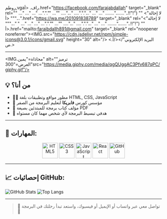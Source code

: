 روطم,vgaراف.
 <أ.href="https://facebook.com/farajabdallah" target="_blank" rel="لا إحالة"> "" ("!"!!.."......."....... "... "... "...".".".... "...".... ""... ""."."... "... "... "... " "..."""
 <أ.href="https://wa.me/201091838789" target="_blank" rel="لا إحالة"> "" ("!"!!.."......."....... "... "... "...".".".... "...".... ""... ""."."... "... "... "... " "..."""
 <أ.href="mailto:farajbdallh891@gmail.com" target="_blank" rel="noopener noreferrer"><IMG.src="https://cdn.jsdelivr.net/npm/simple-icons@3.0.1/icons/gmail.svg" height="30" alt="البريد الإلكتروني"/></أ.> 
</ص.>

---

<IMG.محاذاة="يمين" alt="ترميز" العرض="300"src="https://media.giphy.com/media/qgQUggAC3Pfv687qPC/giphy.gif"/>

##  💡 من أنا؟
-   👨‍💻 مطور مواقع وتطبيقات بلغة HTML, CSS, JavaScript    
- 🧠 مؤسس كورس **فابريكا** لتعليم البرمجة من الصفر  
- 📘 مؤلف كتاب برمجة للمبتدئين بصيغة PDF  
- 🎯 هدفي تبسيط البرمجة لأي شخص مهما كان مستواه  

---

## 🔧 المهارات:
<p align="center">
  <img src="https://www.vectorlogo.zone/logos/html5/html5-icon.svg" width="50" alt="HTML5" />
  <img src="https://www.vectorlogo.zone/logos/w3_css/w3_css-icon.svg" width="50" alt="CSS3" />
  <img src="https://www.vectorlogo.zone/logos/javascript/javascript-icon.svg" width="50" alt="JavaScript" />
  <img src="https://www.vectorlogo.zone/logos/reactjs/reactjs-icon.svg" width="50" alt="React" />
  <img src="https://www.vectorlogo.zone/logos/github/github-icon.svg" width="50" alt="GitHub" />
</p>

---

## 📈 إحصائيات GitHub:
![GitHub Stats](https://github-readme-stats.vercel.app/api?username=Balloon453&show_icons=true&theme=radical)
![Top Langs](https://github-readme-stats.vercel.app/api/top-langs/?username=Balloon453&layout=compact&theme=radical)

---

> 💬 تواصل معي عبر واتساب أو الإيميل أو فيسبوك، واستعد تبدأ رحلتك في البرمجة 🚀
